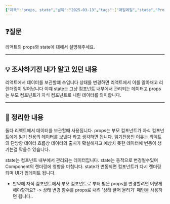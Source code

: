 ```yaml
---
{"제목":"props, state","날짜":"2025-03-13","tags":["매일메일","state","Props","React"],"dg-publish":true,"permalink":"/매일메일/25년3월/props, state/","dgPassFrontmatter":true,"created":"2025-03-31T01:16:58.716+09:00","updated":"2025-04-11T00:48:50.072+09:00"}
---
```


## ❓질문

리액트의 props와 state에 대해서 설명해주세요.

---
## 💡 조사하기전 내가 알고 있던 내용

리액트에서 데이터를 보관할떄 쓰입니다
상태를 변경하면 리액트에서 이를 알아채고 리렌더링이 일어납니다 이떄 state는 그냥 컴포넌트 내부에서 관리되는 데이터고 props는 부모 컴포넌트가 자식 컴포넌트로 내린 데이터를 의미합니다.

---
## 🏫 정리한 내용

둘다 리액트에서 데이터를 보관할때 사용됩니다.
props는 부모 컴포넌트가 자식 컴포넌트에게 읽기 전용의 데이터를 보낸다 라고 생각하면 됩니다. 읽기전용인 이유는 리액트의 단방향 데이터 흐름상 데이터의 출처가 확실해지고 예상치 못한 데이터에 변동이 생기는걸 막을수 있습니다.

state는 컴포넌트 내부에서 관리되는 데이터입니다. state는 동적으로 변경될수있며
Component의 렌더링에 영향을 미칩니다. state가 변동되면 컴포넌트가 다시 렌더링 되며 UI가 업데이트 됩니다.

* 만약에 자식 컴포넌트에서 부모 컴포넌트로 부터 받은 props를 변경할려면 어떻게 해야할까요?
-> 상태 변경 함수를 props로 내려 '상태 끌어 올리기' 패턴을 사용하면 됩니다..